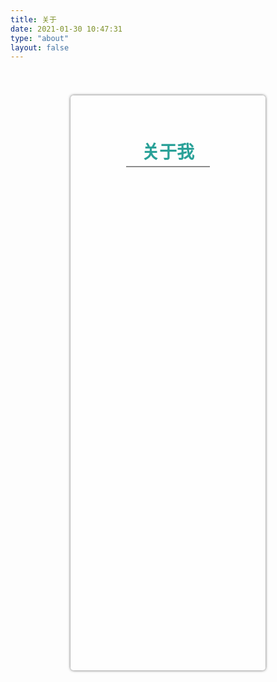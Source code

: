 ```yaml
---
title: 关于
date: 2021-01-30 10:47:31
type: "about"
layout: false
---
```


<meta charset="utf-8">
<title>关于 | 憨憨</title>
<script src="/js/sakura.min.js"></script>
<script src="/js/jquery.min.js"></script>

<style>
    * {
        margin: 0;
        padding: 0;
    }

    #sakuraDiv {
        width: 100%;
        height: 100vh;
        position: fixed;
        top: 0;
        z-index: -999999;
    }

    #aboutDiv {
        padding: 30px 30px 30px;
        box-shadow: 0 0 4px rgb(0 0 0 / 62%);
        background: rgb(255 255 255 / 64%);
        border-radius: 5px;
        width: 50%;
        height: 860px;
        position: relative;
        top: 40px;
        margin: auto;
        /* overflow: hidden; */
    }

    h1 {
        text-align: center;
    }

    h1>span {
        color: #2aa198;
        border-bottom: 2.2px solid #8c8c8c;
        padding: 0 10% 4.1px 10%;
        cursor: pointer;
    }

    .aplayer {
        overflow: visible;
        position: relative;
        left: 1000px;
    }

    .aplayer .aplayer-lrc:after, .aplayer .aplayer-lrc:before {
        overflow: visible;
    }

    .aplayer .aplayer-lrc {
         overflow: visible;
    }

    .aplayer-lrc-current {
        position: fixed;
        bottom: -20px;
        left: -1090px;
    }

    .aplayer .aplayer-lrc p {
        font-size: 30px;
        color: black;
    }
    
</style>

<div id="sakuraDiv">
    <canvas id="sakura"></canvas>
</div>

<div id="aboutDiv">
    <h1>
        <span>关于我</span>
    </h1>
    <div id="aplayer"></div>
    
</div>

<script>
    const ap = new APlayer({
        container: document.getElementById('aplayer'),
        autoplay: true,
        lrcType: 3,
        loop: 'none',
        audio: [{
            name: '海阔天空 - Beyond',
            artist: 'Beyond',
            url: '/music/海阔天空-Beyond.mp3',
            cover: '/images/2.jpg',
            lrc: '/music/海阔天空.lrc',
            theme: '#ebd0c2'
        }]
    });

    setTimeout(() => {
        let invl = setInterval(() => {
            if (ap.audio.paused) {
                ap.lrc.hide();
                clearInterval(invl);
            }
        }, 250);
    }, 312000);
</script>
